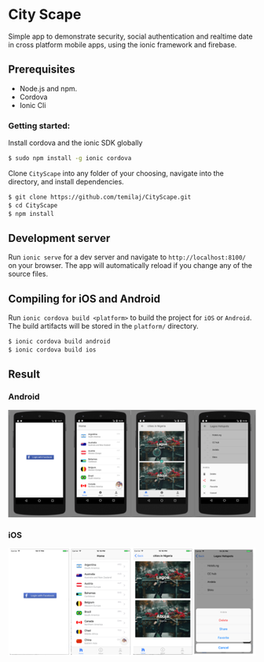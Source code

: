 # City Scape

Simple app to demonstrate security, social authentication and realtime date in cross platform mobile apps, using the ionic framework and firebase.

## Prerequisites

- Node.js and npm.
- Cordova 
- Ionic Cli

### Getting started:

Install cordova and the ionic SDK globally

```bash
$ sudo npm install -g ionic cordova
```

Clone `CityScape` into any folder of your choosing, navigate into the directory, and install dependencies.

```bash
$ git clone https://github.com/temilaj/CityScape.git
$ cd CityScape
$ npm install
```

## Development server
Run `ionic serve` for a dev server and navigate to `http://localhost:8100/` on your browser. The app will automatically reload if you change any of the source files.

## Compiling for iOS and Android

Run `ionic cordova build <platform>` to build the project for `iOS` or  `Android`. The build artifacts will be stored in the `platform/` directory. 


```bash
$ ionic cordova build android
$ ionic cordova build ios
```

## Result
### Android
![Android Showcasce](/screenshots/android-showcase.png)

### iOS
![iOS showcase](/screenshots/ios-showcase.png)
